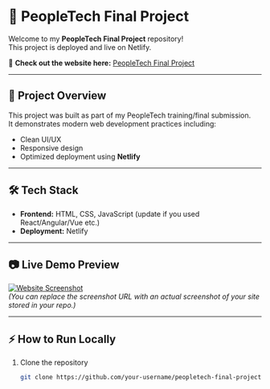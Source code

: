 # 🚀 PeopleTech Final Project  

Welcome to my **PeopleTech Final Project** repository!  
This project is deployed and live on Netlify.  

🔗 **Check out the website here:** [PeopleTech Final Project](https://peopletechfinalproject.netlify.app/)

---

## 📌 Project Overview
This project was built as part of my PeopleTech training/final submission.  
It demonstrates modern web development practices including:  
- Clean UI/UX  
- Responsive design  
- Optimized deployment using **Netlify**  

---

## 🛠️ Tech Stack
- **Frontend:** HTML, CSS, JavaScript (update if you used React/Angular/Vue etc.)  
- **Deployment:** Netlify  

---

## 📷 Live Demo Preview
[![Website Screenshot](https://peopletechfinalproject.netlify.app/screenshot.png)](https://peopletechfinalproject.netlify.app/)  
*(You can replace the screenshot URL with an actual screenshot of your site stored in your repo.)*

---

## ⚡ How to Run Locally
1. Clone the repository  
   ```bash
   git clone https://github.com/your-username/peopletech-final-project.git
